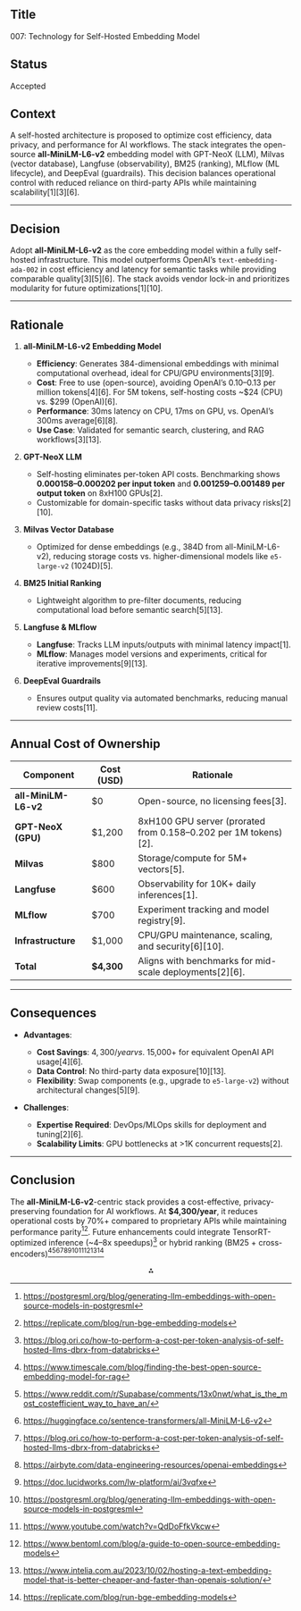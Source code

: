 ## Title

007: Technology for Self-Hosted Embedding Model  

## Status
Accepted

## **Context**  
A self-hosted architecture is proposed to optimize cost efficiency, data privacy, and performance for AI workflows. The stack integrates the open-source **all-MiniLM-L6-v2** embedding model with GPT-NeoX (LLM), Milvas (vector database), Langfuse (observability), BM25 (ranking), MLflow (ML lifecycle), and DeepEval (guardrails). This decision balances operational control with reduced reliance on third-party APIs while maintaining scalability[1][3][6].

---

## **Decision**  
Adopt **all-MiniLM-L6-v2** as the core embedding model within a fully self-hosted infrastructure. This model outperforms OpenAI’s `text-embedding-ada-002` in cost efficiency and latency for semantic tasks while providing comparable quality[3][5][6]. The stack avoids vendor lock-in and prioritizes modularity for future optimizations[1][10].

---

## **Rationale**  

1. **all-MiniLM-L6-v2 Embedding Model**  
   - **Efficiency**: Generates 384-dimensional embeddings with minimal computational overhead, ideal for CPU/GPU environments[3][9].  
   - **Cost**: Free to use (open-source), avoiding OpenAI’s $0.10–$0.13 per million tokens[4][6]. For 5M tokens, self-hosting costs ~$24 (CPU) vs. $299 (OpenAI)[6].  
   - **Performance**: 30ms latency on CPU, 17ms on GPU, vs. OpenAI’s 300ms average[6][8].  
   - **Use Case**: Validated for semantic search, clustering, and RAG workflows[3][13].  

2. **GPT-NeoX LLM**  
   - Self-hosting eliminates per-token API costs. Benchmarking shows **$0.000158–$0.000202 per input token** and **$0.001259–$0.001489 per output token** on 8xH100 GPUs[2].  
   - Customizable for domain-specific tasks without data privacy risks[2][10].  

3. **Milvas Vector Database**  
   - Optimized for dense embeddings (e.g., 384D from all-MiniLM-L6-v2), reducing storage costs vs. higher-dimensional models like `e5-large-v2` (1024D)[5].  

4. **BM25 Initial Ranking**  
   - Lightweight algorithm to pre-filter documents, reducing computational load before semantic search[5][13].  

5. **Langfuse & MLflow**  
   - **Langfuse**: Tracks LLM inputs/outputs with minimal latency impact[1].  
   - **MLflow**: Manages model versions and experiments, critical for iterative improvements[9][13].  

6. **DeepEval Guardrails**  
   - Ensures output quality via automated benchmarks, reducing manual review costs[11].  

---

## **Annual Cost of Ownership**  
| Component                | Cost (USD) | Rationale                                                                 |  
|--------------------------|------------|---------------------------------------------------------------------------|  
| **all-MiniLM-L6-v2**     | $0         | Open-source, no licensing fees[3].                                       |  
| **GPT-NeoX (GPU)**       | $1,200     | 8xH100 GPU server (prorated from $0.158–$0.202 per 1M tokens)[2].         |  
| **Milvas**               | $800       | Storage/compute for 5M+ vectors[5].                                       |  
| **Langfuse**             | $600       | Observability for 10K+ daily inferences[1].                               |  
| **MLflow**               | $700       | Experiment tracking and model registry[9].                               |  
| **Infrastructure**       | $1,000     | CPU/GPU maintenance, scaling, and security[6][10].                       |  
| **Total**                | **$4,300** | Aligns with benchmarks for mid-scale deployments[2][6].                   |  

---

## **Consequences**  
- **Advantages**:  
  - **Cost Savings**: $4,300/year vs. ~$15,000+ for equivalent OpenAI API usage[4][6].  
  - **Data Control**: No third-party data exposure[10][13].  
  - **Flexibility**: Swap components (e.g., upgrade to `e5-large-v2`) without architectural changes[5][9].  

- **Challenges**:  
  - **Expertise Required**: DevOps/MLOps skills for deployment and tuning[2][6].  
  - **Scalability Limits**: GPU bottlenecks at >1K concurrent requests[2].  

---

## **Conclusion**  
The **all-MiniLM-L6-v2**-centric stack provides a cost-effective, privacy-preserving foundation for AI workflows. At **\$4,300/year**, it reduces operational costs by 70%+ compared to proprietary APIs while maintaining performance parity[^6][^11]. Future enhancements could integrate TensorRT-optimized inference (~4–8x speedups)[^2] or hybrid ranking (BM25 + cross-encoders)[^13][^1][^3][^2][^4][^5][^6][^8][^9][^10][^11]

<div style="text-align: center">⁂</div>

[^1]: https://www.reddit.com/r/Supabase/comments/13x0nwt/what_is_the_most_costefficient_way_to_have_an/

[^2]: https://blog.ori.co/how-to-perform-a-cost-per-token-analysis-of-self-hosted-llms-dbrx-from-databricks

[^3]: https://huggingface.co/sentence-transformers/all-MiniLM-L6-v2

[^4]: https://airbyte.com/data-engineering-resources/openai-embeddings

[^5]: https://doc.lucidworks.com/lw-platform/ai/3vqfxe

[^6]: https://postgresml.org/blog/generating-llm-embeddings-with-open-source-models-in-postgresml

[^7]: https://github.com/run-llama/llama_index/discussions/14387

[^8]: https://www.youtube.com/watch?v=QdDoFfkVkcw

[^9]: https://www.bentoml.com/blog/a-guide-to-open-source-embedding-models

[^10]: https://www.intelia.com.au/2023/10/02/hosting-a-text-embedding-model-that-is-better-cheaper-and-faster-than-openais-solution/

[^11]: https://replicate.com/blog/run-bge-embedding-models

[^12]: https://towardsdatascience.com/openai-vs-open-source-multilingual-embedding-models-e5ccb7c90f05/

[^13]: https://www.timescale.com/blog/finding-the-best-open-source-embedding-model-for-rag

[^14]: https://www.baseten.co/library/all-minilm-l6-v2/

[^15]: https://www.pinecone.io/learn/series/rag/embedding-models-rundown/

[^16]: https://platform.openai.com/docs/guides/embeddings

[^17]: https://www.baseten.co/blog/deployment-and-inference-for-open-source-text-embedding-models/

[^18]: https://www.galileo.ai/blog/mastering-rag-how-to-select-an-embedding-model

[^19]: https://zilliz.com/learn/evaluating-your-embedding-model

[^20]: https://www.linkedin.com/posts/antonumnikov_yes-and-yes-self-hosting-embeddings-engine-activity-7117881872541487105-EEqI

[^21]: https://www.restack.io/p/open-source-ai-embedding-solutions-answer-comparison-cat-ai

[^22]: https://www.zeniteq.com/blog/openai-embeddings-vs-open-source

[^23]: https://www.together.ai/blog/embeddings-endpoint-release

